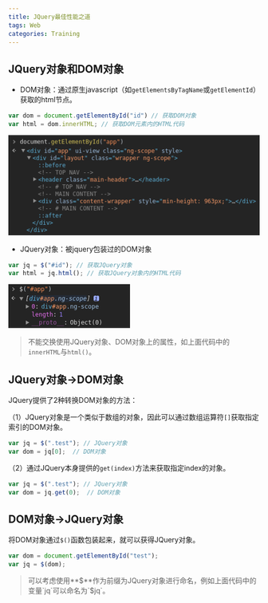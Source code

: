 ```yaml
---
title: JQuery最佳性能之道
tags: Web
categories: Training
---
```


## JQuery对象和DOM对象

- DOM对象：通过原生javascript（如`getElementsByTagName`或`getElementId`）获取的html节点。

```javascript
var dom = document.getElementById("id") // 获取DOM对象
var html = dom.innerHTML; // 获取DOM元素内的HTML代码 
```

![](3-jquery/dom.png "通过document获取一个原生DOM对象")

- JQuery对象：被jquery包装过的DOM对象

```javascript
var jq = $("#id"); // 获取JQuery对象
var html = jq.html(); // 获取JQuery对象内的HTML代码
```

![](3-jquery/jquery.png "JQuery对象的选择结果是一个数组")

> 不能交换使用JQuery对象、DOM对象上的属性，如上面代码中的`innerHTML`与`html()`。

<!-- more -->

## JQuery对象->DOM对象

JQuery提供了2种转换DOM对象的方法：

（1）JQuery对象是一个类似于数组的对象，因此可以通过数组运算符`[]`获取指定索引的DOM对象。

```javascript
var jq = $(".test"); // JQuery对象
var dom = jq[0];  // DOM对象
```

（2）通过JQuery本身提供的`get(index)`方法来获取指定index的对象。

```javascript
var jq = $(".test"); // JQuery对象
var dom = jq.get(0);  // DOM对象
```

## DOM对象->JQuery对象

将DOM对象通过`$()`函数包装起来，就可以获得JQuery对象。

```javascript
var dom = document.getElementById("test");
var jq = $(dom);
```

> 可以考虑使用**$**作为前缀为JQuery对象进行命名，例如上面代码中的变量`jq`可以命名为`$jq`。